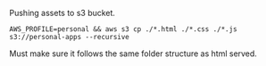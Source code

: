 
Pushing assets to s3 bucket.
```
AWS_PROFILE=personal && aws s3 cp ./*.html ./*.css ./*.js s3://personal-apps --recursive
```

Must make sure it follows the same  folder structure as html served.